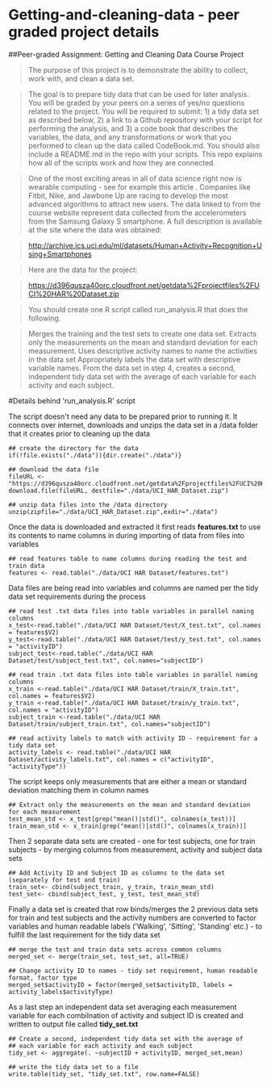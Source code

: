# Getting-and-cleaning-data - peer graded project details
##Peer-graded Assignment: Getting and Cleaning Data Course Project

>The purpose of this project is to demonstrate the ability to collect, work with, and clean a data set.

>The goal is to prepare tidy data that can be used for later analysis. You will be graded by your peers on a series of yes/no questions related to the project. You will be required to submit: 1) a tidy data set as described below, 2) a link to a Github repository with your script for performing the analysis, and 3) a code book that describes the variables, the data, and any transformations or work that you performed to clean up the data called CodeBook.md. You should also include a README.md in the repo with your scripts. This repo explains how all of the scripts work and how they are connected.

>One of the most exciting areas in all of data science right now is wearable computing - see for example this article . Companies like Fitbit, Nike, and Jawbone Up are racing to develop the most advanced algorithms to attract new users. The data linked to from the course website represent data collected from the accelerometers from the Samsung Galaxy S smartphone. A full description is available at the site where the data was obtained:

>http://archive.ics.uci.edu/ml/datasets/Human+Activity+Recognition+Using+Smartphones

>Here are the data for the project:

>https://d396qusza40orc.cloudfront.net/getdata%2Fprojectfiles%2FUCI%20HAR%20Dataset.zip

>You should create one R script called run_analysis.R that does the following.

>Merges the training and the test sets to create one data set.
Extracts only the measurements on the mean and standard deviation for each measurement.
Uses descriptive activity names to name the activities in the data set
Appropriately labels the data set with descriptive variable names.
From the data set in step 4, creates a second, independent tidy data set with the average of each variable for each activity and each subject.

#Details behind 'run_analysis.R' script

The script doesn't need any data to be prepared prior to running it. It connects over internet, downloads and unzips the data set in a /data folder that it creates prior to cleaning up the data
```
## create the directory for the data
if(!file.exists("./data")){dir.create("./data")}

## download the data file
fileURL <-"https://d396qusza40orc.cloudfront.net/getdata%2Fprojectfiles%2FUCI%20HAR%20Dataset.zip"
download.file(fileURL, destfile="./data/UCI_HAR_Dataset.zip")

## unzip data files into the /data directory
unzip(zipfile="./data/UCI_HAR_Dataset.zip",exdir="./data")
```
Once the data is downloaded and extracted it first reads **features.txt** to use its contents to name columns in during importing of data from files into variables
```
## read features table to name columns during reading the test and train data
features <- read.table("./data/UCI HAR Dataset/features.txt")
```

Data files are being read into variables and columns are named per the tidy data set requirements during the process
``` 
## read test .txt data files into table variables in parallel naming columns
x_test<-read.table("./data/UCI HAR Dataset/test/X_test.txt", col.names = features$V2)
y_test<-read.table("./data/UCI HAR Dataset/test/y_test.txt", col.names = "activityID")
subject_test<-read.table("./data/UCI HAR Dataset/test/subject_test.txt", col.names="subjectID")

## read train .txt data files into table variables in parallel naming columns
x_train <-read.table("./data/UCI HAR Dataset/train/X_train.txt", col.names = features$V2)
y_train <-read.table("./data/UCI HAR Dataset/train/y_train.txt", col.names = "activityID")
subject_train <-read.table("./data/UCI HAR Dataset/train/subject_train.txt", col.names="subjectID")

## read activity labels to match with activity ID - requirement for a tidy data set
activity_labels <- read.table("./data/UCI HAR Dataset/activity_labels.txt", col.names = c("activityID", "activityType"))
```
The script keeps only measurements that are either a mean or standard deviation matching them in column names
``` 
## Extract only the measurements on the mean and standard deviation for each measurement
test_mean_std <- x_test[grep("mean()|std()", colnames(x_test))]
train_mean_std <- x_train[grep("mean()|std()", colnames(x_train))]
``` 
Then 2 separate data sets are created - one for test subjects, one for train subjects - by merging columns from measurement, activity and subject data sets  
```
## Add Activity ID and Subject ID as columns to the data set (separately for test and train)
train_set<- cbind(subject_train, y_train, train_mean_std)
test_set<- cbind(subject_test, y_test, test_mean_std)
``` 
Finally a data set is created that row binds/merges the 2 previous data sets for train and test subjects and the activity numbers are converted to factor variables and human readable labels ('Walking', 'Sitting', 'Standing' etc.) - to fulfill the last requirement for the tidy data set
```
## merge the test and train data sets across common columns
merged_set <- merge(train_set, test_set, all=TRUE)

## Change activity ID to names - tidy set requirement, human readable format, factor type
merged_set$activityID = factor(merged_set$activityID, labels = activity_labels$activityType)
```
As a last step an independent data set averaging each measurement variable for each combilnation of activity and subject ID is created and written to output file called **tidy_set.txt**
```
## Create a second, independent tidy data set with the average of 
## each variable for each activity and each subject
tidy_set <- aggregate(. ~subjectID + activityID, merged_set,mean)

## write the tidy data set to a file
write.table(tidy_set, "tidy_set.txt", row.name=FALSE)
```
